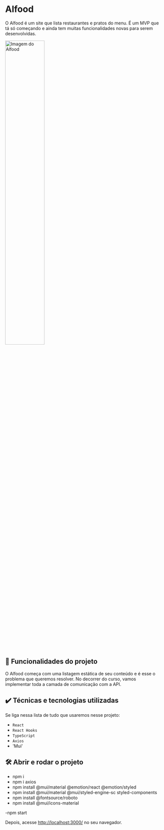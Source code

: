 # Alfood

O Alfood é um site que lista restaurantes e pratos do menu. 
É um MVP que tá só começando e ainda tem muitas funcionalidades novas para serem desenvolvidas.

<img src="screencapture.png" alt="Imagem do Alfood" width="50%">


## 🔨 Funcionalidades do projeto

O Alfood começa com uma listagem estática de seu conteúdo e é esse o problema que queremos resolver.
No decorrer do curso, vamos implementar toda a camada de comunicação com a API.

## ✔️ Técnicas e tecnologias utilizadas

Se liga nessa lista de tudo que usaremos nesse projeto:

- `React`
- `React Hooks`
- `TypeScript`
- `Axios`
- 'Mui'

## 🛠️ Abrir e rodar o projeto

- npm i
- npm i axios
- npm install @mui/material @emotion/react @emotion/styled
- npm install @mui/material @mui/styled-engine-sc styled-components
- npm install @fontsource/roboto
- npm install @mui/icons-material

-npm start

Depois, acesse <a href="http://localhost:3000/">http://localhost:3000/</a> no seu navegador.
